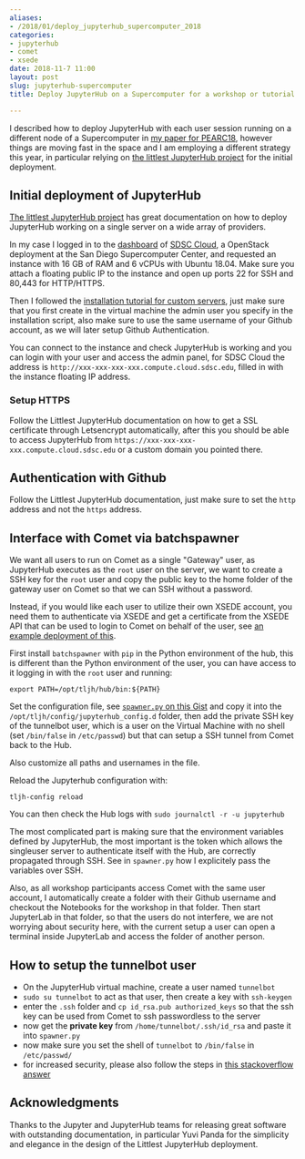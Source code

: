 ```yaml
---
aliases:
- /2018/01/deploy_jupyterhub_supercomputer_2018
categories:
- jupyterhub
- comet
- xsede
date: 2018-11-7 11:00
layout: post
slug: jupyterhub-supercomputer
title: Deploy JupyterHub on a Supercomputer for a workshop or tutorial 2018 edition

---
```


I described how to deploy JupyterHub with each user session running on a different
node of a Supercomputer in [my paper for PEARC18](https://arxiv.org/abs/1805.04781),
however things are moving fast in the space and I am employing a different strategy
this year, in particular relying on [the littlest JupyterHub project](https://the-littlest-jupyterhub.readthedocs.io)
for the initial deployment.

## Initial deployment of JupyterHub

[The littlest JupyterHub project](https://the-littlest-jupyterhub.readthedocs.io) has great documentation
on how to deploy JupyterHub working on a single server on a wide array of providers.

In my case I logged in to the [dashboard](https://dashboard.cloud.sdsc.edu/) of [SDSC Cloud](http://www.sdsc.edu/services/ci/cloud.html), a OpenStack
deployment at the San Diego Supercomputer Center, and requested an instance with 16 GB of RAM and 6 vCPUs with Ubuntu 18.04. Make sure you attach a floating public IP to the instance and open up ports 22 for SSH and 80,443 for HTTP/HTTPS.

Then I followed the [installation tutorial for custom servers](https://the-littlest-jupyterhub.readthedocs.io/en/latest/install/custom-server.html), just make sure that you first create in the virtual machine the admin user you specify in the installation script, also
make sure to use the same username of your Github account, as we will later setup Github Authentication.

You can connect to the instance and check JupyterHub is working and you can login with your user and access the admin panel,
for SDSC Cloud the address is `http://xxx-xxx-xxx-xxx.compute.cloud.sdsc.edu`, filled in with the instance floating IP address.

### Setup HTTPS

Follow the Littlest JupyterHub documentation on how to get a SSL certificate through Letsencrypt automatically, after this you should be able to access JupyterHub from `https://xxx-xxx-xxx-xxx.compute.cloud.sdsc.edu` or a custom domain you pointed there.

## Authentication with Github

Follow the Littlest JupyterHub documentation, just make sure to set the `http` address and not the `https` address.

## Interface with Comet via batchspawner

We want all users to run on Comet as a single "Gateway" user, as JupyterHub executes as the `root` user on the server, we want to create a SSH key for the `root` user and copy the public key to the home folder of the gateway user on Comet so that we can SSH without a password.

Instead, if you would like each user to utilize their own XSEDE account, you need them to authenticate via XSEDE and get a certificate from the XSEDE API that can be used to login to Comet on behalf of the user, see [an example deployment of this](https://github.com/jupyterhub/jupyterhub-deploy-hpc/tree/master/batchspawner-xsedeoauth-sshtunnel-sdsccomet).

First install `batchspawner` with `pip` in the Python environment of the hub, this is different than the Python environment of the user, you can have access to it logging in with the `root` user and running:

    export PATH=/opt/tljh/hub/bin:${PATH}

Set the configuration file, see [`spawner.py` on this Gist](https://gist.github.com/zonca/55f7949983e56088186e99db53548ded) and copy it into the `/opt/tljh/config/jupyterhub_config.d` folder, then add the private SSH key of the tunnelbot user, which is a user on the Virtual Machine with no shell (set `/bin/false` in `/etc/passwd`) but that can setup a SSH tunnel from Comet back to the Hub.

Also customize all paths and usernames in the file.

Reload the Jupyterhub configuration with:

    tljh-config reload

You can then check the Hub logs with `sudo journalctl -r -u jupyterhub`

The most complicated part is making sure that the environment variables defined by JupyterHub, the most important is the token which allows the singleuser server to authenticate itself with the Hub, are correctly propagated through SSH. See in `spawner.py` how I explicitely pass the variables over SSH.

Also, as all workshop participants access Comet with the same user account, I automatically create a folder with their Github username and checkout the Notebooks for the workshop in that folder. Then start JupyterLab in that folder, so that the users do not interfere, we are not worrying about security here, with the current setup a user can open a terminal inside JupyterLab and access the folder of another person.

## How to setup the tunnelbot user

* On the JupyterHub virtual machine, create a user named `tunnelbot`
* `sudo su tunnelbot` to act as that user, then create a key with `ssh-keygen`
* enter the `.ssh` folder and `cp id_rsa.pub authorized_keys` so that the ssh key can be used from Comet to ssh passwordless to the server
* now get the **private key** from `/home/tunnelbot/.ssh/id_rsa` and paste it into `spawner.py`
* now make sure you set the shell of `tunnelbot` to `/bin/false` in `/etc/passwd/`
* for increased security, please also follow the steps in [this stackoverflow answer](https://askubuntu.com/questions/48129/how-to-create-a-restricted-ssh-user-for-port-forwarding)

## Acknowledgments

Thanks to the Jupyter and JupyterHub teams for releasing great software with outstanding documentation, in particular Yuvi Panda for the simplicity and elegance in the design of the Littlest JupyterHub deployment.
